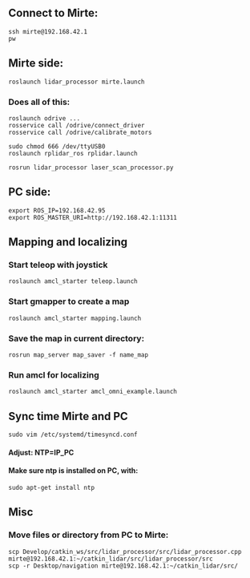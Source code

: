 ## Connect to Mirte:
```
ssh mirte@192.168.42.1
pw
```

## Mirte side:
```
roslaunch lidar_processor mirte.launch
```
### Does all of this:
```
roslaunch odrive ...
rosservice call /odrive/connect_driver
rosservice call /odrive/calibrate_motors

sudo chmod 666 /dev/ttyUSB0
roslaunch rplidar_ros rplidar.launch

rosrun lidar_processor laser_scan_processor.py
```

## PC side:
```
export ROS_IP=192.168.42.95
export ROS_MASTER_URI=http://192.168.42.1:11311
```

## Mapping and localizing
### Start teleop with joystick
```
roslaunch amcl_starter teleop.launch
```

### Start gmapper to create a map
```
roslaunch amcl_starter mapping.launch
```
### Save the map in current directory:
```
rosrun map_server map_saver -f name_map
```

### Run amcl for localizing
```
roslaunch amcl_starter amcl_omni_example.launch
```

## Sync time Mirte and PC
```
sudo vim /etc/systemd/timesyncd.conf
```
#### Adjust: NTP=IP_PC
#### Make sure ntp is installed on PC, with:
```
sudo apt-get install ntp
```

## Misc
### Move files or directory from PC to Mirte:
```
scp Develop/catkin_ws/src/lidar_processor/src/lidar_processor.cpp mirte@192.168.42.1:~/catkin_lidar/src/lidar_processor/src
scp -r Desktop/navigation mirte@192.168.42.1:~/catkin_lidar/src/
```

